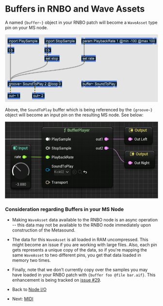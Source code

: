 # Buffers in RNBO and Wave Assets

A named `{buffer~}` object in your RNBO patch will become a `WaveAsset` type pin on your MS node. 

![buffer in RNBO](img/buffer-in-rnbo.png)

Above, the `SoundToPlay` buffer which is being referenced by the `{groove~}` object will become an input pin on the resulting MS node. See below:

![wave asset in MS](img/buffer-in-ms.png)

### Consideration regarding Buffers in your MS Node

- Making `WaveAsset` data available to the RNBO node is an async operation -- this data may not be available to the RNBO node immediately upon construction of the Metasound.

- The data for this `WaveAsset` is all loaded in RAM uncompressed. This might become an issue if you are working with large files. Also, each pin gets represents a unique copy of the data, so if you're mapping the same `WaveAsset` to two different pins, you get that data loaded in memory two times.

- Finally, note that we don't currently copy over the samples you may have loaded in your RNBO patch with `{buffer foo @file bar.aif}`. This enhancement is being tracked on [issue #29](https://github.com/Cycling74/RNBOMetasound/issues/29).

- Back to [Node I/O](NODE_IO.md)
- Next: [MIDI](MIDI.md)